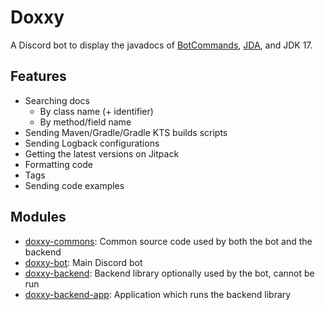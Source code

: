 # Doxxy
A Discord bot to display the javadocs of [BotCommands](https://github.com/freya022/BotCommands), 
[JDA](https://github.com/discord-jda/JDA), and JDK 17.

## Features
* Searching docs
  * By class name (+ identifier)
  * By method/field name
* Sending Maven/Gradle/Gradle KTS builds scripts
* Sending Logback configurations
* Getting the latest versions on Jitpack
* Formatting code
* Tags
* Sending code examples

## Modules
* [doxxy-commons](doxxy-commons): Common source code used by both the bot and the backend
* [doxxy-bot](doxxy-bot): Main Discord bot
* [doxxy-backend](doxxy-backend): Backend library optionally used by the bot, cannot be run
* [doxxy-backend-app](doxxy-backend-app): Application which runs the backend library